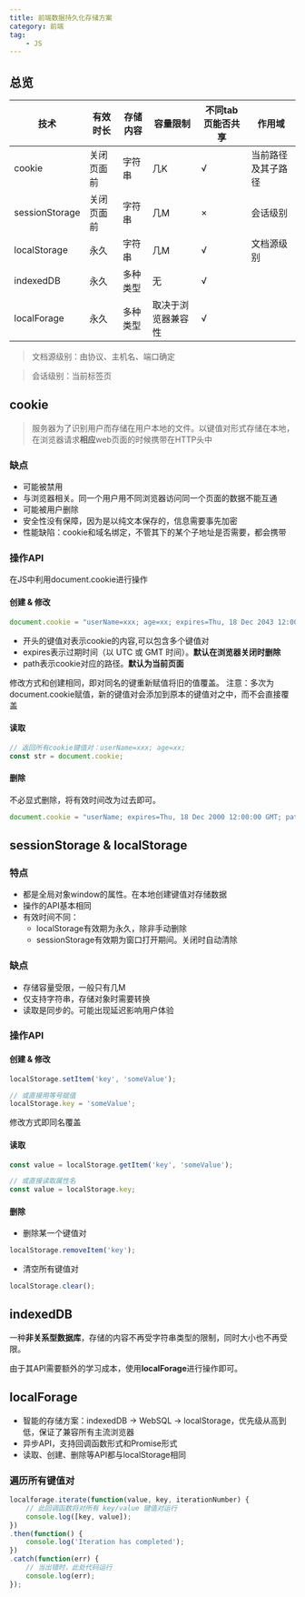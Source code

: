 ```yaml
---
title: 前端数据持久化存储方案
category: 前端
tag:
    - JS
--- 
```


## 总览

| 技术           | 有效时长   | 存储内容 | 容量限制           | 不同tab页能否共享 | 作用域             |
| -------------- | ---------- | -------- | ------------------ | ----------------- | ------------------ |
| cookie         | 关闭页面前 | 字符串   | 几K                | √                 | 当前路径及其子路径 |
| sessionStorage | 关闭页面前 | 字符串   | 几M                | ×                 | 会话级别           |
| localStorage   | 永久       | 字符串   | 几M                | √                 | 文档源级别         |
| indexedDB      | 永久       | 多种类型 | 无                 | √                 |                    |
| localForage    | 永久       | 多种类型 | 取决于浏览器兼容性 | √                 |                    |

> 文档源级别：由协议、主机名、端口确定

> 会话级别：当前标签页

## cookie

> 服务器为了识别用户而存储在用户本地的文件。以键值对形式存储在本地，在浏览器请求**相应**web页面的时候携带在HTTP头中

### 缺点
- 可能被禁用
- 与浏览器相关。同一个用户用不同浏览器访问同一个页面的数据不能互通
- 可能被用户删除
- 安全性没有保障，因为是以纯文本保存的，信息需要事先加密
- 性能缺陷：cookie和域名绑定，不管其下的某个子地址是否需要，都会携带



### 操作API

在JS中利用document.cookie进行操作

#### 创建 & 修改

```javascript
document.cookie = "userName=xxx; age=xx; expires=Thu, 18 Dec 2043 12:00:00 GMT; path=/";
```
- 开头的键值对表示cookie的内容,可以包含多个键值对
- expires表示过期时间（以 UTC 或 GMT 时间）。**默认在浏览器关闭时删除**
- path表示cookie对应的路径。**默认为当前页面**

修改方式和创建相同，即对同名的键重新赋值将旧的值覆盖。
注意：多次为document.cookie赋值，新的键值对会添加到原本的键值对之中，而不会直接覆盖


#### 读取

```javascript
// 返回所有cookie键值对：userName=xxx; age=xx;
const str = document.cookie;
```

#### 删除

不必显式删除，将有效时间改为过去即可。
```javascript
document.cookie = "userName; expires=Thu, 18 Dec 2000 12:00:00 GMT; path=/";
```



## sessionStorage & localStorage

### 特点
- 都是全局对象window的属性。在本地创建键值对存储数据
- 操作的API基本相同
- 有效时间不同：
  - localStorage有效期为永久，除非手动删除
  - sessionStorage有效期为窗口打开期间。关闭时自动清除

### 缺点
- 存储容量受限，一般只有几M
- 仅支持字符串，存储对象时需要转换
- 读取是同步的。可能出现延迟影响用户体验



### 操作API
#### 创建 & 修改
```javascript
localStorage.setItem('key', 'someValue');

// 或直接用等号赋值
localStorage.key = 'someValue';
```
修改方式即同名覆盖

#### 读取
```javascript
const value = localStorage.getItem('key', 'someValue');

// 或直接读取属性名
const value = localStorage.key;
```

#### 删除
- 删除某一个键值对
```javascript
localStorage.removeItem('key');
```
- 清空所有键值对
```javascript
localStorage.clear();
```



## indexedDB

一种**非关系型数据库**，存储的内容不再受字符串类型的限制，同时大小也不再受限。

由于其API需要额外的学习成本，使用**localForage**进行操作即可。



## localForage

- 智能的存储方案：indexedDB ->  WebSQL  -> localStorage，优先级从高到低，保证了兼容所有主流浏览器
- 异步API，支持回调函数形式和Promise形式
- 读取、创建、删除等API都与localStorage相同


### 遍历所有键值对

```javascript
localforage.iterate(function(value, key, iterationNumber) {
    // 此回调函数将对所有 key/value 键值对运行
    console.log([key, value]);
})
.then(function() {
    console.log('Iteration has completed');
})
.catch(function(err) {
    // 当出错时，此处代码运行
    console.log(err);
});
```